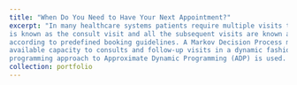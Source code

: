 ```yaml
---
title: "When Do You Need to Have Your Next Appointment?"
excerpt: "In many healthcare systems patients require multiple visits to a healthcare provider. In general, the first visit 
is known as the consult visit and all the subsequent visits are known as the follow-up visits. The later typically occur 
according to predefined booking guidelines. A Markov Decision Process model is used to efficiently allocate 
available capacity to consults and follow-up visits in a dynamic fashion. To solve this model, a linear 
programming approach to Approximate Dynamic Programming (ADP) is used. The characteristics of the approximate optimal booking (AOP) policy for a multi-class patient setting is obtained through simulation. Click here for [Github](https://github.com/vbabashov/follow-up-patient-appointment-scheduling) repository."
collection: portfolio
---
```

